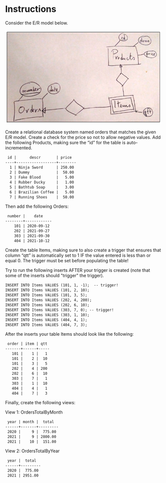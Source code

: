 # Instructions

Consider the E/R model below.

![pic1.png](pics/pic1.png)

Create a relational database system named orders that matches the given E/R model. Create a check for the price so not to allow negative values. Add the following Products, making sure the “id” for the table is auto-incremented.

```
 id |      descr       | price
----+------------------+--------
  1 | Ninja Sword      | 250.00
  2 | Dummy            |  50.00
  3 | Fake Blood       |   5.00
  4 | Rubber Ducky     |   1.00
  5 | Bathtub Soap     |   3.00
  6 | Brazilian Coffee |   5.00
  7 | Running Shoes    |  50.00
```

Then add the following Orders:

```
 number |    date
--------+------------
    101 | 2020-09-12
    202 | 2021-09-27
    303 | 2021-09-30
    404 | 2021-10-12
```

Create the table Items, making sure to also create a trigger that ensures that column “qtt” is automatically set to 1 IF the value entered is less than or equal 0. The trigger must be set before populating the table!

Try to run the following inserts AFTER your trigger is created (note that some of the inserts should "trigger" the trigger).

```
INSERT INTO Items VALUES (101, 1, -1);  -- trigger!
INSERT INTO Items VALUES (101, 2, 10);
INSERT INTO Items VALUES (101, 3, 5);
INSERT INTO Items VALUES (202, 4, 200);
INSERT INTO Items VALUES (202, 6, 10);
INSERT INTO Items VALUES (303, 7, 0); -- trigger!
INSERT INTO Items VALUES (303, 1, 10);
INSERT INTO Items VALUES (404, 4, 1);
INSERT INTO Items VALUES (404, 7, 3);
```

After the inserts your table Items should look like the following:

```
 order | item | qtt
-------+------+-----
   101 |    1 |   1
   101 |    2 |  10
   101 |    3 |   5
   202 |    4 | 200
   202 |    6 |  10
   303 |    7 |   1
   303 |    1 |  10
   404 |    4 |   1
   404 |    7 |   3
```

Finally, create the following views:

View 1: OrdersTotalByMonth

```
 year | month |  total
------+-------+---------
 2020 |     9 |  775.00
 2021 |     9 | 2800.00
 2021 |    10 |  151.00
```

View 2: OrdersTotalByYear

```
 year |  total
------+---------
 2020 |  775.00
 2021 | 2951.00
```

